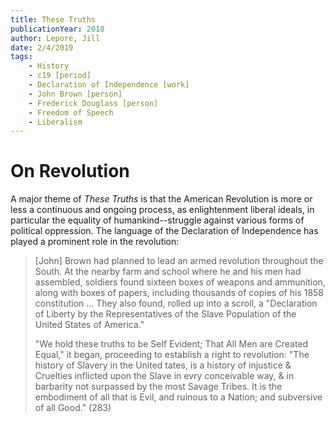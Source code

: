 ```yaml
---
title: These Truths
publicationYear: 2018
author: Lepore, Jill
date: 2/4/2019
tags:
    - History
    - c19 [period]
    - Declaration of Independence [work]
    - John Brown [person]
    - Frederick Douglass [person]
    - Freedom of Speech
    - Liberalism
---
```


# On Revolution

A major theme of _These Truths_ is that the American Revolution is more or less a continuous and ongoing process, as enlightenment liberal ideals, in particular the equality of humankind--struggle against various forms of political oppression. The language of the Declaration of Independence has played a prominent role in the revolution:

> [John] Brown had planned to lead an armed revolution throughout the South. At the nearby farm and school where he and his men had assembled, soldiers found sixteen boxes of weapons and ammunition, along with boxes of papers, including thousands of copies of his 1858 constitution ... They also found, rolled up into a scroll, a "Declaration of Liberty by the Representatives of the Slave Population of the United States of America."
>
> "We hold these truths to be Self Evident; That All Men are Created Equal," it began, proceeding to establish a right to revolution: "The history of Slavery in the United tates, is a history of injustice & Cruelties inflicted upon the Slave in evry conceivable way, & in barbarity not surpassed by the most Savage Tribes. It is the embodiment of all that is Evil, and ruinous to a Nation; and subversive of all Good." (283)

